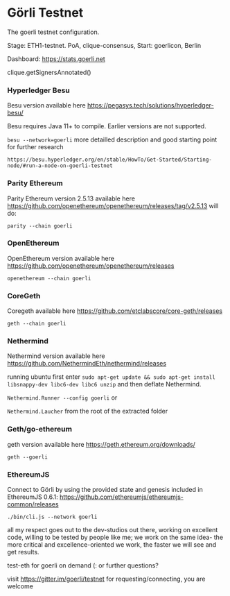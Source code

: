 # Görli Testnet
The goerli testnet configuration.

Stage: ETH1-testnet. PoA, clique-consensus, 
Start: goerlicon, Berlin

Dashboard: https://stats.goerli.net

clique.getSignersAnnotated()

### Hyperledger Besu

Besu version available here https://pegasys.tech/solutions/hyperledger-besu/

Besu requires Java 11+ to compile. Earlier versions are not supported.

```besu --network=goerli```
more detailled description and good starting point for further research

``https://besu.hyperledger.org/en/stable/HowTo/Get-Started/Starting-node/#run-a-node-on-goerli-testnet``
### Parity Ethereum

Parity Ethereum version 2.5.13 available here https://github.com/openethereum/openethereum/releases/tag/v2.5.13 will do:

```
parity --chain goerli
```

### OpenEthereum

OpenEthereum version available here https://github.com/openethereum/openethereum/releases

```openethereum --chain goerli```

### CoreGeth

Coregeth available here https://github.com/etclabscore/core-geth/releases

```geth --chain goerli```

### Nethermind

Nethermind version available here https://github.com/NethermindEth/nethermind/releases

running ubuntu first enter ```sudo apt-get update && sudo apt-get install libsnappy-dev libc6-dev libc6 unzip``` 
and then deflate Nethermind.

```Nethermind.Runner --config goerli```
or

```Nethermind.Laucher``` from the root of the extracted folder

### Geth/go-ethereum 

geth version available here https://geth.ethereum.org/downloads/

```geth --goerli```

### EthereumJS

Connect to Görli by using the provided state and genesis included in EthereumJS 0.6.1: https://github.com/ethereumjs/ethereumjs-common/releases

```./bin/cli.js --network goerli```


all my respect goes out to the dev-studios out there, working on excellent code,
willing to be tested by people like me; we work on the same idea-
the more critical and excellence-oriented we work, the faster we will see and get results.

test-eth for goerli on demand (: or further questions?

visit https://gitter.im/goerli/testnet for requesting/connecting, you are welcome
